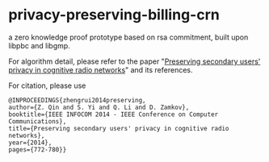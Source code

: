 # privacy-preserving-billing-crn


a zero knowledge proof prototype based on rsa commitment, built upon libpbc and libgmp.

For algorithm detail, please refer to the paper "[Preserving secondary users' privacy in cognitive radio networks](http://ieeexplore.ieee.org/abstract/document/6848004/)" and its references.

For citation, please use

```
@INPROCEEDINGS{zhengrui2014preserving, 
author={Z. Qin and S. Yi and Q. Li and D. Zamkov}, 
booktitle={IEEE INFOCOM 2014 - IEEE Conference on Computer Communications}, 
title={Preserving secondary users' privacy in cognitive radio networks}, 
year={2014}, 
pages={772-780}}
```
